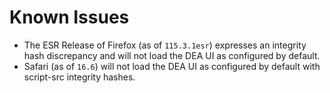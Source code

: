 # Known Issues

- The ESR Release of Firefox (as of `115.3.1esr`) expresses an integrity hash discrepancy and will not load the DEA UI as configured by default.
- Safari (as of `16.6`) will not load the DEA UI as configured by default with script-src integrity hashes.